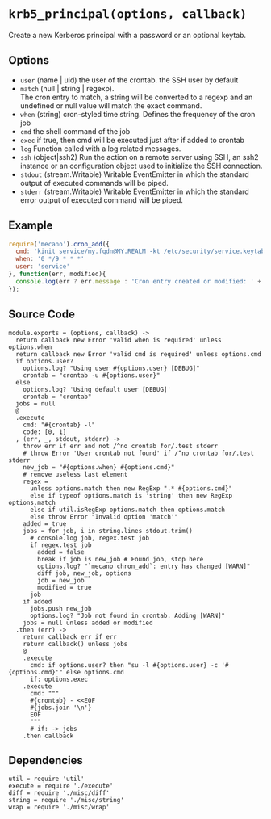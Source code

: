 
# `krb5_principal(options, callback)`

Create a new Kerberos principal with a password or an optional keytab.

## Options

*   `user` (name | uid)
    the user of the crontab. the SSH user by default
*   `match` (null | string | regexp).   
    The cron entry to match, a string will be converted to a regexp and an
    undefined or null value will match the exact command.   
*   `when` (string)
    cron-styled time string. Defines the frequency of the cron job
*   `cmd`
    the shell command of the job
*   `exec`
    if true, then cmd will be executed just after if added to crontab
*   `log`
    Function called with a log related messages.
*   `ssh` (object|ssh2)
    Run the action on a remote server using SSH, an ssh2 instance or an
    configuration object used to initialize the SSH connection.
*   `stdout` (stream.Writable)
    Writable EventEmitter in which the standard output of executed commands will
    be piped.
*   `stderr` (stream.Writable)
    Writable EventEmitter in which the standard error output of executed command
    will be piped.

## Example

```js
require('mecano').cron_add({
  cmd: 'kinit service/my.fqdn@MY.REALM -kt /etc/security/service.keytab',
  when: '0 */9 * * *'
  user: 'service'
}, function(err, modified){
  console.log(err ? err.message : 'Cron entry created or modified: ' + !!modified);
});
```

## Source Code

    module.exports = (options, callback) ->
      return callback new Error 'valid when is required' unless options.when
      return callback new Error 'valid cmd is required' unless options.cmd
      if options.user?
        options.log? "Using user #{options.user} [DEBUG]"
        crontab = "crontab -u #{options.user}"
      else
        options.log? 'Using default user [DEBUG]'
        crontab = "crontab"
      jobs = null
      @
      .execute
        cmd: "#{crontab} -l"
        code: [0, 1]
      , (err, _, stdout, stderr) ->
        throw err if err and not /^no crontab for/.test stderr
        # throw Error 'User crontab not found' if /^no crontab for/.test stderr
        new_job = "#{options.when} #{options.cmd}"
        # remove useless last element
        regex =
          unless options.match then new RegExp ".* #{options.cmd}"
          else if typeof options.match is 'string' then new RegExp options.match
          else if util.isRegExp options.match then options.match
          else throw Error "Invalid option 'match'"
        added = true
        jobs = for job, i in string.lines stdout.trim()
          # console.log job, regex.test job
          if regex.test job
            added = false
            break if job is new_job # Found job, stop here
            options.log? "`mecano chron_add`: entry has changed [WARN]"
            diff job, new_job, options
            job = new_job
            modified = true
          job
        if added
          jobs.push new_job
          options.log? "Job not found in crontab. Adding [WARN]"
        jobs = null unless added or modified
      .then (err) ->
        return callback err if err
        return callback() unless jobs
        @
        .execute
          cmd: if options.user? then "su -l #{options.user} -c '#{options.cmd}'" else options.cmd
          if: options.exec
        .execute
          cmd: """
          #{crontab} - <<EOF
          #{jobs.join '\n'}
          EOF
          """
          # if: -> jobs
        .then callback

## Dependencies

    util = require 'util'
    execute = require './execute'
    diff = require './misc/diff'
    string = require './misc/string'
    wrap = require './misc/wrap'
